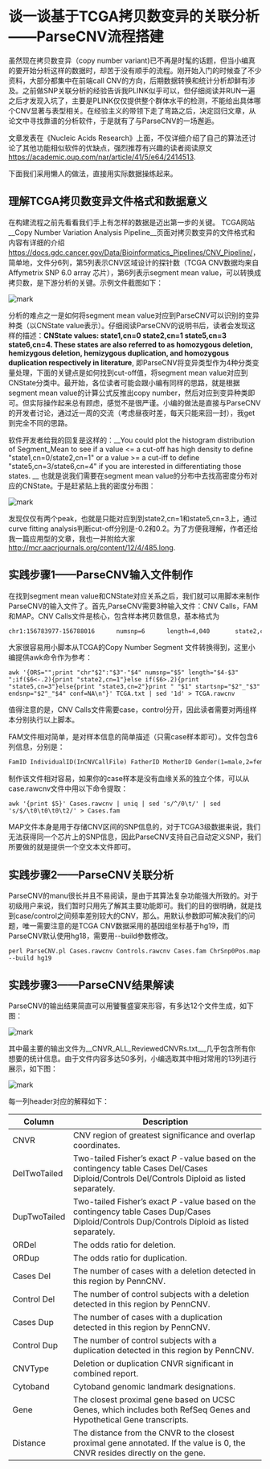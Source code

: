 

# 谈一谈基于TCGA拷贝数变异的关联分析——ParseCNV流程搭建

虽然现在拷贝数变异（copy number variant)已不再是时髦的话题，但当小编真的要开始分析这样的数据时，却苦于没有顺手的流程。刚开始入门的时候查了不少资料，大部分都集中在前端call CNV的方向，后期数据转换和统计分析却鲜有涉及。之前做SNP关联分析的经验告诉我PLINK似乎可以，但仔细阅读并RUN一遍之后才发现入坑了，主要是PLINK仅仅提供整个群体水平的检测，不能给出具体哪个CNV显著与表型相关。在经验主义的带领下走了弯路之后，决定回归文章，从论文中寻找靠谱的分析软件，于是就有了与ParseCNV的一场邂逅。

文章发表在《Nucleic Acids Research》上面，不仅详细介绍了自己的算法还讨论了其他功能相似软件的优缺点，强烈推荐有兴趣的读者阅读原文<https://academic.oup.com/nar/article/41/5/e64/2414513>.

下面我们采用懒人的做法，直接用实际数据操练起来。

## 理解TCGA拷贝数变异文件格式和数据意义

在构建流程之前先看看我们手上有怎样的数据是迈出第一步的关键。 TCGA网站__Copy Number Variation Analysis Pipeline__页面对拷贝数变异的文件格式和内容有详细的介绍<https://docs.gdc.cancer.gov/Data/Bioinformatics_Pipelines/CNV_Pipeline/>， 简单地，文件分6列，第5列表示CNV区域设计的探针数（TCGA CNV数据均来自Affymetrix SNP 6.0 array 芯片），第6列表示segment mean value，可以转换成拷贝数，是下游分析的关键。示例文件截图如下：

![mark](http://p87h8v5o2.bkt.clouddn.com/blog/180707/B6lDh83jCD.png?imageslim)

分析的难点之一是如何将segment mean value对应到ParseCNV可以识别的变异种类（以CNState value表示）。仔细阅读ParseCNV的说明书后，读者会发现这样的描述：__CNState values: state1,cn=0 state2,cn=1 state5,cn=3 state6,cn=4. These states are also referred to as homozygous deletion, hemizygous deletion, hemizygous duplication, and homozygous duplication respectively in literature__, 即ParseCNV将变异类型作为4种分类变量处理，下面的关键点是如何找到cut-off值，将segment mean value对应到CNState分类中。最开始，各位读者可能会跟小编有同样的思路，就是根据segment mean value的计算公式反推出copy number，然后对应到变异种类即可。但实际操作起来总有顾虑，感觉不是很严谨。小编的做法是直接与ParseCNV的开发者讨论，通过近一周的交流（考虑昼夜时差，每天只能来回一封），我get到完全不同的思路。

软件开发者给我的回复是这样的：__You could plot the histogram distribution of Segment_Mean to see if a value <= a cut-off has high density to define "state1,cn=0/state2,cn=1" or a value >= a cut-iff to define "state5,cn=3/state6,cn=4" if you are interested in differentiating those states. __ 也就是说我们需要在segment mean value的分布中去找高密度分布对应的CNState。于是赶紧贴上我的密度分布图：

![mark](http://p87h8v5o2.bkt.clouddn.com/blog/180707/hlBLDBg54d.png?imageslim)   

发现仅仅有两个peak，也就是只能对应到到state2,cn=1和state5,cn=3上，通过curve fitting analysis判断cut-off分别是-0.2和0.2。为了方便我理解，作者还给我一篇应用型的文章，我也一并附给大家<http://mcr.aacrjournals.org/content/12/4/485.long>.

## 实践步骤1——ParseCNV输入文件制作

在找到segment mean value和CNState对应关系之后，我们就可以用脚本来制作ParseCNV的输入文件了。首先,ParseCNV需要3种输入文件：CNV Calls，FAM 和MAP。CNV Calls文件是核心，包含样本拷贝数信息，基本格式为

```markdown
chr1:156783977-156788016      numsnp=6      length=4,040       state2,cn=1 sample1.txt startsnp=rs16840314 endsnp=rs10489835
```

大家很容易用小脚本从TCGA的Copy Number Segment 文件转换得到，这里小编提供awk命令作为参考：

`awk '{ORS="";print "chr"$2":"$3"-"$4" numsnp="$5" length="$4-$3" ";if($6<-.2){print "state2,cn=1"}else if($6>.2){print "state5,cn=3"}else{print "state3,cn=2"}print " "$1" startsnp="$2"_"$3" endsnp="$2"_"$4" conf=NA\n"}' TCGA.txt | sed '1d' > TCGA.rawcnv` 

值得注意的是，CNV Calls文件需要case，control分开，因此读者需要对两组样本分别执行以上脚本。

FAM文件相对简单，是对样本信息的简单描述（只需case样本即可）。文件包含6列信息，分别是：

```markdown
FamID IndividualID(InCNVCallFile) FatherID MotherID Gender(1=male,2=female) Affected(1=unaffected,2=affected,-9=exclude)
```

制作该文件相对容易，如果你的case样本是没有血缘关系的独立个体，可以从case.rawcnv文件中用以下命令提取：

`awk '{print $5}' Cases.rawcnv | uniq | sed 's/^/0\t/' | sed 's/$/\t0\t0\t0\t2/' > Cases.fam `

MAP文件本身是用于存储CNV区间的SNP信息的，对于TCGA3级数据来说，我们无法获得同一个芯片上的SNP信息，因此ParseCNV支持自己自动定义SNP，我们所要做的就是提供一个空文本文件即可。



## 实践步骤2——ParseCNV关联分析

ParseCNV的manu很长并且不易阅读，是由于其算法复杂功能强大所致的。对于初级用户来说，我们暂时只用先了解其主要功能即可。我们的目的很明确，就是找到case/control之间频率差别较大的CNV，那么。用默认参数即可解决我们的问题，唯一需要注意的是TCGA CNV数据采用的基因组坐标基于hg19，而ParseCNV默认使用hg18，需要用--build参数修改。

`perl ParseCNV.pl Cases.rawcnv Controls.rawcnv Cases.fam ChrSnp0Pos.map --build hg19`

## 实践步骤3——ParseCNV结果解读

ParseCNV的输出结果简直可以用饕餮盛宴来形容，有多达12个文件生成，如下图：

![mark](http://p87h8v5o2.bkt.clouddn.com/blog/180710/lGl8fa4fEl.png?imageslim)

其中最主要的输出文件为__CNVR_ALL_ReviewedCNVRs.txt__,几乎包含所有你想要的统计信息。由于文件内容多达50多列，小编选取其中相对常用的13列进行展示，如下图：

![mark](http://p87h8v5o2.bkt.clouddn.com/blog/180710/DKBIFhImEH.png?imageslim)



每一列header对应的解释如下：

| Column       | Description                                                  |
| ------------ | ------------------------------------------------------------ |
| CNVR         | CNV region of greatest significance and overlap coordinates. |
| DelTwoTailed | Two-tailed Fisher’s exact *P* -value based on the contingency table Cases Del/Cases Diploid/Controls Del/Controls Diploid as listed separately. |
| DupTwoTailed | Two-tailed Fisher’s exact *P* -value based on the contingency table Cases Dup/Cases Diploid/Controls Dup/Controls Diploid as listed separately. |
| ORDel        | The odds ratio for deletion.                                 |
| ORDup        | The odds ratio for duplication.                              |
| Cases Del    | The number of cases with a deletion detected in this region by PennCNV. |
| Control Del  | The number of control subjects with a deletion detected in this region by PennCNV. |
| Cases Dup    | The number of cases with a duplication detected in this region by PennCNV. |
| Control Dup  | The number of control subjects with a duplication detected in this region by PennCNV. |
| CNVType      | Deletion or duplication CNVR significant in combined report. |
| Cytoband     | Cytoband genomic landmark designations.                      |
| Gene         | The closest proximal gene based on UCSC Genes, which includes both RefSeq Genes and Hypothetical Gene transcripts. |
| Distance     | The distance from the CNVR to the closest proximal gene annotated. If the value is 0, the CNVR resides directly on the gene. |

